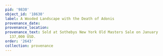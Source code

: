 ```yaml
---
pid: '9830'
object_id: '18630'
label: A Wooded Landscape with the Death of Adonis
provenance_date:
provenance_location:
provenance_text: Sold at Sothebys New York Old Masters Sale on January 30, 2014 for
  137,000 USD.
order: '2643'
collection: provenance
---
```

